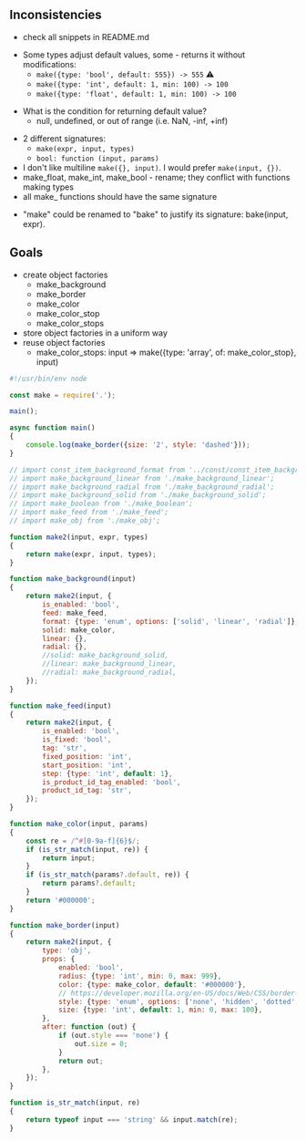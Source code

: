 ## Inconsistencies

- check all snippets in README.md
+ Some types adjust default values, some - returns it without modifications:
    + `make({type: 'bool', default: 555}) -> 555` ⚠️
    + `make({type: 'int', default: 1, min: 100) -> 100`
    + `make({type: 'float', default: 1, min: 100) -> 100`
- What is the condition for returning default value?
    - null, undefined, or out of range (i.e. NaN, -inf, +inf)
+ 2 different signatures:
    + `make(expr, input, types)`
    + `bool: function (input, params)`
+ I don't like multiline `make({}, input)`. I would prefer `make(input, {})`.
+ make_float, make_int, make_bool - rename; they conflict with functions making types
+ all make_ functions should have the same signature
- "make" could be renamed to "bake" to justify its signature: bake(input, expr).

## Goals

- create object factories
    - make_background
    - make_border
    - make_color
    - make_color_stop
    - make_color_stops
- store object factories in a uniform way
- reuse object factories
    - make_color_stops: input => make({type: 'array', of: make_color_stop}, input)

```javascript
#!/usr/bin/env node

const make = require('.');

main();

async function main()
{
    console.log(make_border({size: '2', style: 'dashed'}));
}

// import const_item_background_format from '../const/const_item_background_format';
// import make_background_linear from './make_background_linear';
// import make_background_radial from './make_background_radial';
// import make_background_solid from './make_background_solid';
// import make_boolean from './make_boolean';
// import make_feed from './make_feed';
// import make_obj from './make_obj';

function make2(input, expr, types)
{
    return make(expr, input, types);
}

function make_background(input)
{
    return make2(input, {
        is_enabled: 'bool',
        feed: make_feed,
        format: {type: 'enum', options: ['solid', 'linear', 'radial']},
        solid: make_color,
        linear: {},
        radial: {},
        //solid: make_background_solid,
        //linear: make_background_linear,
        //radial: make_background_radial,
    });
}

function make_feed(input)
{
    return make2(input, {
        is_enabled: 'bool',
        is_fixed: 'bool',
        tag: 'str',
        fixed_position: 'int',
        start_position: 'int',
        step: {type: 'int', default: 1},
        is_product_id_tag_enabled: 'bool',
        product_id_tag: 'str',
    });
}

function make_color(input, params)
{
    const re = /^#[0-9a-f]{6}$/;
    if (is_str_match(input, re)) {
        return input;
    }
    if (is_str_match(params?.default, re)) {
        return params?.default;
    }
    return '#000000';
}

function make_border(input)
{
    return make2(input, {
        type: 'obj',
        props: {
            enabled: 'bool',
            radius: {type: 'int', min: 0, max: 999},
            color: {type: make_color, default: '#000000'},
            // https://developer.mozilla.org/en-US/docs/Web/CSS/border-style
            style: {type: 'enum', options: ['none', 'hidden', 'dotted', 'dashed', 'solid', 'double', 'groove', 'ridge', 'inset', 'outset']},
            size: {type: 'int', default: 1, min: 0, max: 100},
        },
        after: function (out) {
            if (out.style === 'none') {
                out.size = 0;
            }
            return out;
        },
    });
}

function is_str_match(input, re)
{
    return typeof input === 'string' && input.match(re);
}
```
